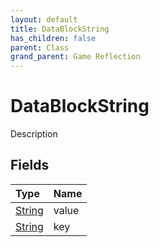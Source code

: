 ```yaml
---
layout: default
title: DataBlockString
has_children: false
parent: Class
grand_parent: Game Reflection
---
```

# DataBlockString
Description 

## Fields
| Type | Name |
|:-------------|:--------------|
| [String](/game-reflection/components/string.md) | value |
| [String](/game-reflection/components/string.md) | key |
